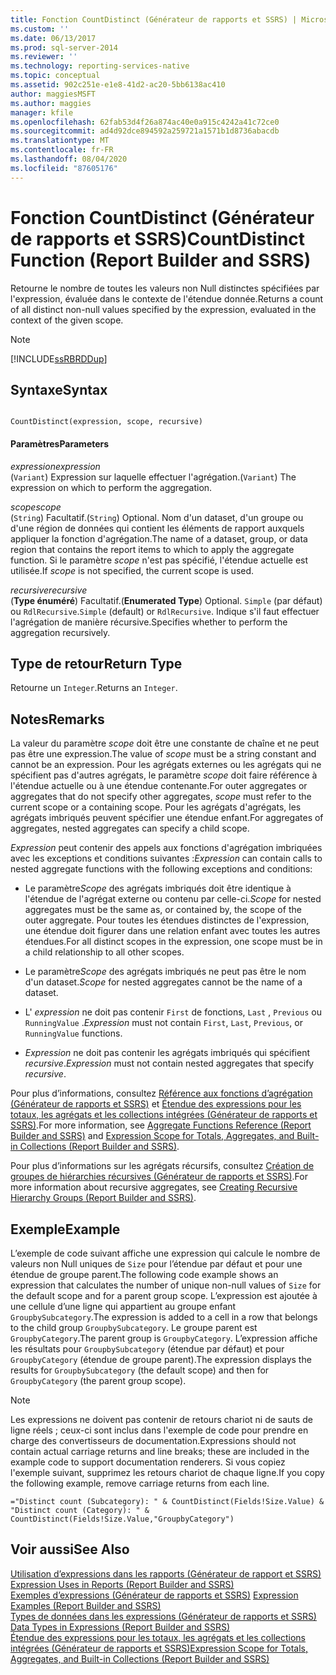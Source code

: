 ```yaml
---
title: Fonction CountDistinct (Générateur de rapports et SSRS) | Microsoft Docs
ms.custom: ''
ms.date: 06/13/2017
ms.prod: sql-server-2014
ms.reviewer: ''
ms.technology: reporting-services-native
ms.topic: conceptual
ms.assetid: 902c251e-e1e8-41d2-ac20-5bb6138ac410
author: maggiesMSFT
ms.author: maggies
manager: kfile
ms.openlocfilehash: 62fab53d4f26a874ac40e0a915c4242a41c72ce0
ms.sourcegitcommit: ad4d92dce894592a259721a1571b1d8736abacdb
ms.translationtype: MT
ms.contentlocale: fr-FR
ms.lasthandoff: 08/04/2020
ms.locfileid: "87605176"
---
```

# <a name="countdistinct-function-report-builder-and-ssrs"></a><span data-ttu-id="ad994-102">Fonction CountDistinct (Générateur de rapports et SSRS)</span><span class="sxs-lookup"><span data-stu-id="ad994-102">CountDistinct Function (Report Builder and SSRS)</span></span>
  <span data-ttu-id="ad994-103">Retourne le nombre de toutes les valeurs non Null distinctes spécifiées par l'expression, évaluée dans le contexte de l'étendue donnée.</span><span class="sxs-lookup"><span data-stu-id="ad994-103">Returns a count of all distinct non-null values specified by the expression, evaluated in the context of the given scope.</span></span>  
  
> [!NOTE]  
>  [!INCLUDE[ssRBRDDup](../../includes/ssrbrddup-md.md)]  
  
## <a name="syntax"></a><span data-ttu-id="ad994-104">Syntaxe</span><span class="sxs-lookup"><span data-stu-id="ad994-104">Syntax</span></span>  
  
```  
  
CountDistinct(expression, scope, recursive)  
```  
  
#### <a name="parameters"></a><span data-ttu-id="ad994-105">Paramètres</span><span class="sxs-lookup"><span data-stu-id="ad994-105">Parameters</span></span>  
 <span data-ttu-id="ad994-106">*expression*</span><span class="sxs-lookup"><span data-stu-id="ad994-106">*expression*</span></span>  
 <span data-ttu-id="ad994-107">(`Variant`) Expression sur laquelle effectuer l'agrégation.</span><span class="sxs-lookup"><span data-stu-id="ad994-107">(`Variant`) The expression on which to perform the aggregation.</span></span>  
  
 <span data-ttu-id="ad994-108">*scope*</span><span class="sxs-lookup"><span data-stu-id="ad994-108">*scope*</span></span>  
 <span data-ttu-id="ad994-109">(`String`) Facultatif.</span><span class="sxs-lookup"><span data-stu-id="ad994-109">(`String`) Optional.</span></span> <span data-ttu-id="ad994-110">Nom d'un dataset, d'un groupe ou d'une région de données qui contient les éléments de rapport auxquels appliquer la fonction d'agrégation.</span><span class="sxs-lookup"><span data-stu-id="ad994-110">The name of a dataset, group, or data region that contains the report items to which to apply the aggregate function.</span></span> <span data-ttu-id="ad994-111">Si le paramètre *scope* n'est pas spécifié, l'étendue actuelle est utilisée.</span><span class="sxs-lookup"><span data-stu-id="ad994-111">If *scope* is not specified, the current scope is used.</span></span>  
  
 <span data-ttu-id="ad994-112">*recursive*</span><span class="sxs-lookup"><span data-stu-id="ad994-112">*recursive*</span></span>  
 <span data-ttu-id="ad994-113">(**Type énuméré**) Facultatif.</span><span class="sxs-lookup"><span data-stu-id="ad994-113">(**Enumerated Type**) Optional.</span></span> <span data-ttu-id="ad994-114">`Simple` (par défaut) ou `RdlRecursive`.</span><span class="sxs-lookup"><span data-stu-id="ad994-114">`Simple` (default) or `RdlRecursive`.</span></span> <span data-ttu-id="ad994-115">Indique s'il faut effectuer l'agrégation de manière récursive.</span><span class="sxs-lookup"><span data-stu-id="ad994-115">Specifies whether to perform the aggregation recursively.</span></span>  
  
## <a name="return-type"></a><span data-ttu-id="ad994-116">Type de retour</span><span class="sxs-lookup"><span data-stu-id="ad994-116">Return Type</span></span>  
 <span data-ttu-id="ad994-117">Retourne un `Integer`.</span><span class="sxs-lookup"><span data-stu-id="ad994-117">Returns an `Integer`.</span></span>  
  
## <a name="remarks"></a><span data-ttu-id="ad994-118">Notes</span><span class="sxs-lookup"><span data-stu-id="ad994-118">Remarks</span></span>  
 <span data-ttu-id="ad994-119">La valeur du paramètre *scope* doit être une constante de chaîne et ne peut pas être une expression.</span><span class="sxs-lookup"><span data-stu-id="ad994-119">The value of *scope* must be a string constant and cannot be an expression.</span></span> <span data-ttu-id="ad994-120">Pour les agrégats externes ou les agrégats qui ne spécifient pas d'autres agrégats, le paramètre *scope* doit faire référence à l'étendue actuelle ou à une étendue contenante.</span><span class="sxs-lookup"><span data-stu-id="ad994-120">For outer aggregates or aggregates that do not specify other aggregates, *scope* must refer to the current scope or a containing scope.</span></span> <span data-ttu-id="ad994-121">Pour les agrégats d'agrégats, les agrégats imbriqués peuvent spécifier une étendue enfant.</span><span class="sxs-lookup"><span data-stu-id="ad994-121">For aggregates of aggregates, nested aggregates can specify a child scope.</span></span>  
  
 <span data-ttu-id="ad994-122">*Expression* peut contenir des appels aux fonctions d'agrégation imbriquées avec les exceptions et conditions suivantes :</span><span class="sxs-lookup"><span data-stu-id="ad994-122">*Expression* can contain calls to nested aggregate functions with the following exceptions and conditions:</span></span>  
  
-   <span data-ttu-id="ad994-123">Le paramètre*Scope* des agrégats imbriqués doit être identique à l'étendue de l'agrégat externe ou contenu par celle-ci.</span><span class="sxs-lookup"><span data-stu-id="ad994-123">*Scope* for nested aggregates must be the same as, or contained by, the scope of the outer aggregate.</span></span> <span data-ttu-id="ad994-124">Pour toutes les étendues distinctes de l'expression, une étendue doit figurer dans une relation enfant avec toutes les autres étendues.</span><span class="sxs-lookup"><span data-stu-id="ad994-124">For all distinct scopes in the expression, one scope must be in a child relationship to all other scopes.</span></span>  
  
-   <span data-ttu-id="ad994-125">Le paramètre*Scope* des agrégats imbriqués ne peut pas être le nom d'un dataset.</span><span class="sxs-lookup"><span data-stu-id="ad994-125">*Scope* for nested aggregates cannot be the name of a dataset.</span></span>  
  
-   <span data-ttu-id="ad994-126">L' *expression* ne doit pas contenir `First` de fonctions, `Last` , `Previous` ou `RunningValue` .</span><span class="sxs-lookup"><span data-stu-id="ad994-126">*Expression* must not contain `First`, `Last`, `Previous`, or `RunningValue` functions.</span></span>  
  
-   <span data-ttu-id="ad994-127">*Expression* ne doit pas contenir les agrégats imbriqués qui spécifient *recursive*.</span><span class="sxs-lookup"><span data-stu-id="ad994-127">*Expression* must not contain nested aggregates that specify *recursive*.</span></span>  
  
 <span data-ttu-id="ad994-128">Pour plus d’informations, consultez [Référence aux fonctions d’agrégation &#40;Générateur de rapports et SSRS&#41;](report-builder-functions-aggregate-functions-reference.md) et [Étendue des expressions pour les totaux, les agrégats et les collections intégrées &#40;Générateur de rapports et SSRS&#41;](expression-scope-for-totals-aggregates-and-built-in-collections.md).</span><span class="sxs-lookup"><span data-stu-id="ad994-128">For more information, see [Aggregate Functions Reference &#40;Report Builder and SSRS&#41;](report-builder-functions-aggregate-functions-reference.md) and [Expression Scope for Totals, Aggregates, and Built-in Collections &#40;Report Builder and SSRS&#41;](expression-scope-for-totals-aggregates-and-built-in-collections.md).</span></span>  
  
 <span data-ttu-id="ad994-129">Pour plus d’informations sur les agrégats récursifs, consultez [Création de groupes de hiérarchies récursives &#40;Générateur de rapports et SSRS&#41;](creating-recursive-hierarchy-groups-report-builder-and-ssrs.md).</span><span class="sxs-lookup"><span data-stu-id="ad994-129">For more information about recursive aggregates, see [Creating Recursive Hierarchy Groups &#40;Report Builder and SSRS&#41;](creating-recursive-hierarchy-groups-report-builder-and-ssrs.md).</span></span>  
  
## <a name="example"></a><span data-ttu-id="ad994-130">Exemple</span><span class="sxs-lookup"><span data-stu-id="ad994-130">Example</span></span>  
 <span data-ttu-id="ad994-131">L’exemple de code suivant affiche une expression qui calcule le nombre de valeurs non Null uniques de `Size` pour l’étendue par défaut et pour une étendue de groupe parent.</span><span class="sxs-lookup"><span data-stu-id="ad994-131">The following code example shows an expression that calculates the number of unique non-null values of `Size` for the default scope and for a parent group scope.</span></span> <span data-ttu-id="ad994-132">L’expression est ajoutée à une cellule d’une ligne qui appartient au groupe enfant `GroupbySubcategory`.</span><span class="sxs-lookup"><span data-stu-id="ad994-132">The expression is added to a cell in a row that belongs to the child group `GroupbySubcategory`.</span></span> <span data-ttu-id="ad994-133">Le groupe parent est `GroupbyCategory`.</span><span class="sxs-lookup"><span data-stu-id="ad994-133">The parent group is `GroupbyCategory`.</span></span> <span data-ttu-id="ad994-134">L’expression affiche les résultats pour `GroupbySubcategory` (étendue par défaut) et pour `GroupbyCategory` (étendue de groupe parent).</span><span class="sxs-lookup"><span data-stu-id="ad994-134">The expression displays the results for `GroupbySubcategory` (the default scope) and then for `GroupbyCategory` (the parent group scope).</span></span>  
  
> [!NOTE]  
>  <span data-ttu-id="ad994-135">Les expressions ne doivent pas contenir de retours chariot ni de sauts de ligne réels ; ceux-ci sont inclus dans l'exemple de code pour prendre en charge des convertisseurs de documentation.</span><span class="sxs-lookup"><span data-stu-id="ad994-135">Expressions should not contain actual carriage returns and line breaks; these are included in the example code to support documentation renderers.</span></span> <span data-ttu-id="ad994-136">Si vous copiez l'exemple suivant, supprimez les retours chariot de chaque ligne.</span><span class="sxs-lookup"><span data-stu-id="ad994-136">If you copy the following example, remove carriage returns from each line.</span></span>  
  
```  
="Distinct count (Subcategory): " & CountDistinct(Fields!Size.Value) &   
"Distinct count (Category): " & CountDistinct(Fields!Size.Value,"GroupbyCategory")  
```  
  
## <a name="see-also"></a><span data-ttu-id="ad994-137">Voir aussi</span><span class="sxs-lookup"><span data-stu-id="ad994-137">See Also</span></span>  
 <span data-ttu-id="ad994-138">[Utilisation d’expressions dans les rapports &#40;Générateur de rapport et SSRS&#41;](expression-uses-in-reports-report-builder-and-ssrs.md) </span><span class="sxs-lookup"><span data-stu-id="ad994-138">[Expression Uses in Reports &#40;Report Builder and SSRS&#41;](expression-uses-in-reports-report-builder-and-ssrs.md) </span></span>  
 <span data-ttu-id="ad994-139">[Exemples d’expressions &#40;Générateur de rapports et SSRS&#41;](expression-examples-report-builder-and-ssrs.md) </span><span class="sxs-lookup"><span data-stu-id="ad994-139">[Expression Examples &#40;Report Builder and SSRS&#41;](expression-examples-report-builder-and-ssrs.md) </span></span>  
 <span data-ttu-id="ad994-140">[Types de données dans les expressions &#40;Générateur de rapports et SSRS&#41;](expressions-report-builder-and-ssrs.md) </span><span class="sxs-lookup"><span data-stu-id="ad994-140">[Data Types in Expressions &#40;Report Builder and SSRS&#41;](expressions-report-builder-and-ssrs.md) </span></span>  
 [<span data-ttu-id="ad994-141">Étendue des expressions pour les totaux, les agrégats et les collections intégrées &#40;Générateur de rapports et SSRS&#41;</span><span class="sxs-lookup"><span data-stu-id="ad994-141">Expression Scope for Totals, Aggregates, and Built-in Collections &#40;Report Builder and SSRS&#41;</span></span>](expression-scope-for-totals-aggregates-and-built-in-collections.md)  
  
  
